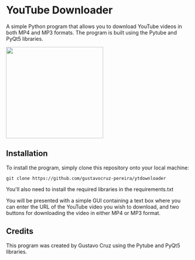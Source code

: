 # YouTube Downloader

A simple Python program that allows you to download YouTube videos in both MP4 and MP3 formats. The program is built using the Pytube and PyQt5 libraries.


<img src="https://gustavocruzdev.netlify.app/imgs/prints/ytdownloaderpy.png" width=265 height=250>

## Installation



To install the program, simply clone this repository onto your local machine:

`git clone https://github.com/gustavocruz-pereira/ytdownloader`



You'll also need to install the required libraries in the requirements.txt 


You will be presented with a simple GUI containing a text box where you can enter the URL of the YouTube video you wish to download, and two buttons for downloading the video in either MP4 or MP3 format.

## Credits

This program was created by Gustavo Cruz using the Pytube and PyQt5 libraries. 




